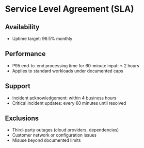 # Service Level Agreement (SLA)

## Availability
- Uptime target: 99.5% monthly

## Performance
- P95 end-to-end processing time for 60-minute input: ≤ 2 hours
- Applies to standard workloads under documented caps

## Support
- Incident acknowledgement: within 4 business hours
- Critical incident updates: every 60 minutes until resolved

## Exclusions
- Third-party outages (cloud providers, dependencies)
- Customer network or configuration issues
- Misuse beyond documented limits
